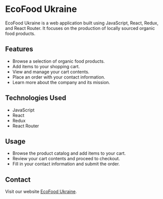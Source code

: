 # EcoFood Ukraine

EcoFood Ukraine is a web application built using JavaScript, React, Redux, and React Router. It focuses on the production of locally sourced organic food products.

## Features

- Browse a selection of organic food products.
- Add items to your shopping cart.
- View and manage your cart contents.
- Place an order with your contact information.
- Learn more about the company and its mission.

## Technologies Used

- JavaScript
- React
- Redux
- React Router

## Usage

- Browse the product catalog and add items to your cart.
- Review your cart contents and proceed to checkout.
- Fill in your contact information and submit the order.

## Contact

Visit our website [EcoFood Ukraine](https://64e0d91a9c4b200007cf3963--gorgeous-salamander-740d57.netlify.app/).
